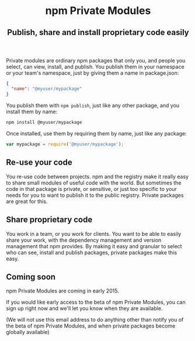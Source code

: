 <header>
<h1>npm Private Modules</h1>
<h2>Publish, share and install proprietary code easily</h2>
</header>

Private modules are ordinary npm packages that only you, and people you select,
can view, install, and publish. You publish them in your namespace or your team's namespace, just by giving them a name in package.json:

```json
{
  "name": "@myuser/mypackage"
}
```

You publish them with `npm publish`, just like any other package, and you install
them by name:

```sh
npm install @myuser/mypackage
```

Once installed, use them by requiring them by name, just like any package:

```js
var mypackage = require('@myuser/mypackage');
```

## Re-use your code

You re-use code between projects. npm and the registry make it really easy to
share small modules of useful code with the world. But sometimes the code in that
package is private, or sensitive, or just too specific to your needs for you to
want to publish it to the public registry. Private packages are great for this.

## Share proprietary code

You work in a team, or you work for clients. You want to be able to easily share
your work, with the dependency management and version management that npm provides.
By making it easy and granular to select who can see, install and publish packages,
private packages make this easy.

## Coming soon

npm Private Modules are coming in early 2015.

If you would like early access to the beta of npm Private Modules, you can sign up right now and we'll let you know
when they are available.

<script charset="utf-8" src="//js.hsforms.net/forms/current.js"></script>
<div id="private-module-signup-form"></div>

(We will not use this email address to do anything other than notify you of
the beta of npm Private Modules, and when private packages become globally available)
